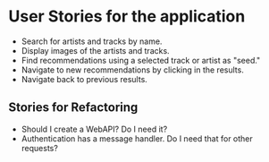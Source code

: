 ﻿# User Stories for the application

- Search for artists and tracks by name.
- Display images of the artists and tracks.
- Find recommendations using a selected track or artist as "seed."
- Navigate to new recommendations by clicking in the results.
- Navigate back to previous results.

## Stories for Refactoring

- Should I create a WebAPI? Do I need it?
- Authentication has a message handler. Do I need that for other requests?

